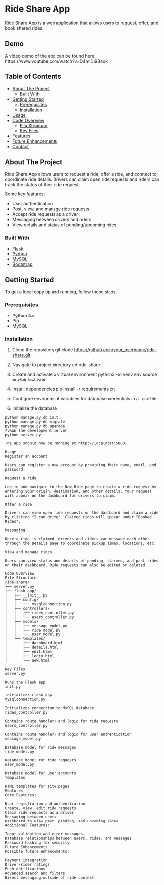 # Ride Share App

Ride Share App is a web application that allows users to request, offer, and book shared rides. 

## Demo

A video demo of the app can be found here: https://www.youtube.com/watch?v=D4mlDl9Baok

## Table of Contents

- [About The Project](#about-the-project)
  - [Built With](#built-with)
- [Getting Started](#getting-started)
  - [Prerequisites](#prerequisites)
  - [Installation](#installation)  
- [Usage](#usage)
- [Code Overview](#code-overview)
  - [File Structure](#file-structure)
  - [Key Files](#key-files)
- [Features](#features)
- [Future Enhancements](#future-enhancements)
- [Contact](#contact)

## About The Project 

Ride Share App allows users to request a ride, offer a ride, and connect to coordinate ride details. Drivers can claim open ride requests and riders can track the status of their ride request.

Some key features:

- User authentication
- Post, view, and manage ride requests  
- Accept ride requests as a driver
- Messaging between drivers and riders
- View details and status of pending/upcoming rides

### Built With

- [Flask](https://flask.palletsprojects.com/en/2.2.x/)
- [Python](https://www.python.org/)
- [MySQL](https://www.mysql.com/)
- [Bootstrap](https://getbootstrap.com/)

## Getting Started

To get a local copy up and running, follow these steps. 

### Prerequisites

- Python 3.x
- Pip  
- MySQL

### Installation

1. Clone the repository
 git clone https://github.com/your_username/ride-share.git
2. Navigate to project directory
cd ride-share
3. Create and activate a virtual environment
 python3 -m venv env
 source env/bin/activate
4. Install dependencies
 pip install -r requirements.txt
5. Configure environment variables for database credentials in a `.env` file  

6. Initialize the database 
 ```
 python manage.py db init
 python manage.py db migrate
 python manage.py db upgrade
7.Run the development server
 python server.py

 The app should now be running at http://localhost:5000!

Usage
Register an account

Users can register a new account by providing their name, email, and password.

Request a ride

Log in and navigate to the New Ride page to create a ride request by entering your origin, destination, and other details. Your request will appear on the dashboard for drivers to claim.

Offer a ride

Drivers can view open ride requests on the dashboard and claim a ride by clicking "I can drive". Claimed rides will appear under "Booked Rides".

Messaging

Once a ride is claimed, drivers and riders can message each other through the Details page to coordinate pickup times, locations, etc.

View and manage rides

Users can view status and details of pending, claimed, and past rides on their dashboard. Ride requests can also be edited or deleted.

Code Overview
File Structure
ride-share/
├── server.py
├── flask_app/
│   ├── __init__.py
│   ├── config/
│   │   └── mysqlconnection.py
│   ├── controllers/
│   │   ├── rides_controller.py
│   │   └── users_controller.py   
│   ├── models/
│   │   ├── message_model.py
│   │   ├── ride_model.py
│   │   └── user_model.py
│   └── templates/
│       ├── dashboard.html
│       ├── details.html
│       ├── edit.html
│       ├── login.html
│       └── new.html

Key Files
server.py

Runs the Flask app
init.py

Initializes Flask app
mysqlconnection.py

Initializes connection to MySQL database
rides_controller.py

Contains route handlers and logic for ride requests
users_controller.py

Contains route handlers and logic for user authentication
message_model.py

Database model for ride messages
ride_model.py

Database model for ride requests
user_model.py

Database model for user accounts
Templates

HTML templates for site pages
Features
Core Features:

User registration and authentication
Create, view, edit ride requests
Claim ride requests as a driver
Messaging between users
Dashboard to view past, pending, and upcoming rides
Additional Features:

Input validation and error messages
Database relationships between users, rides, and messages
Password hashing for security
Future Enhancements
Possible future enhancements:

Payment integration
Driver/rider ratings
Push notifications
Advanced search and filters
Direct messaging outside of ride context